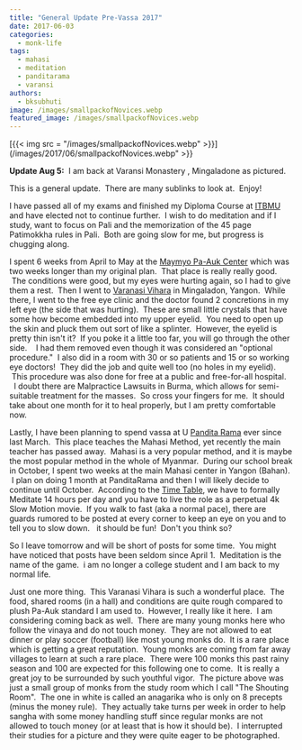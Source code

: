 ```yaml
---
title: "General Update Pre-Vassa 2017"
date: 2017-06-03
categories: 
  - monk-life
tags: 
  - mahasi
  - meditation
  - panditarama
  - varansi
authors: 
  - bksubhuti
image: /images/smallpackofNovices.webp
featured_image: /images/smallpackofNovices.webp
---
```


[{{< img src = "/images/smallpackofNovices.webp" >}}](/images/2017/06/smallpackofNovices.webp" >}}

**Update Aug 5:**  I am back at Varansi Monastery , Mingaladone as pictured.

This is a general update.  There are many sublinks to look at.  Enjoy!

I have passed all of my exams and finished my Diploma Course at [ITBMU](http://www.itbmu.org.mm/) and have elected not to continue further.  I wish to do meditation and if I study, want to focus on Pali and the memorization of the 45 page Patimokkha rules in Pali.  Both are going slow for me, but progress is chugging along.

I spent 6 weeks from April to May at the [Maymyo Pa-Auk Center](https://subhuti.withmetta.net/2017/05/24/maymo-pa-auk-pyin-oo-lwin/) which was two weeks longer than my original plan.  That place is really really good.  The conditions were good, but my eyes were hurting again, so I had to give them a rest.  Then I went to [Varanasi Vihara](https://subhuti.withmetta.net/2016/05/26/visit-varanasi-monastery-mingaladon/) in Mingaladon, Yangon.  While there, I went to the free eye clinic and the doctor found 2 concretions in my left eye (the side that was hurting).  These are small little crystals that have some how become embedded into my upper eyelid.  You need to open up the skin and pluck them out sort of like a splinter.  However, the eyelid is pretty thin isn't it?  If you poke it a little too far, you will go through the other side.    I had them removed even though it was considered an "optional procedure."  I also did in a room with 30 or so patients and 15 or so working eye doctors!  They did the job and quite well too (no holes in my eyelid).  This procedure was also done for free at a public and free-for-all hospital.   I doubt there are Malpractice Lawsuits in Burma, which allows for semi-suitable treatment for the masses.  So cross your fingers for me.  It should take about one month for it to heal properly, but I am pretty comfortable now.

Lastly, I have been planning to spend vassa at U [Pandita Rama](http://www.panditarama.net/index.html) ever since last March.  This place teaches the Mahasi Method, yet recently the main teacher has passed away.  Mahasi is a very popular method, and it is maybe the most popular method in the whole of Myanmar.  During our school break in October, I spent two weeks at the main Mahasi center in Yangon (Bahan).  I plan on doing 1 month at PanditaRama and then I will likely decide to continue until October.  According to the [Time Table](http://www.panditarama.net/pgsbs/timetable.html), we have to formally Meditate 14 hours per day and you have to live the role as a perpetual 4k Slow Motion movie.  If you walk to fast (aka a normal pace), there are guards rumored to be posted at every corner to keep an eye on you and to tell you to slow down.   it should be fun!  Don't you think so?

So I leave tomorrow and will be short of posts for some time.  You might have noticed that posts have been seldom since April 1.  Meditation is the name of the game.  i am no longer a college student and I am back to my normal life.

Just one more thing.  This Varanasi Vihara is such a wonderful place.  The food, shared rooms (in a hall) and conditions are quite rough compared to plush Pa-Auk standard I am used to.  However, I really like it here.  I am considering coming back as well.  There are many young monks here who follow the vinaya and do not touch money.  They are not allowed to eat dinner or play soccer (football) like most young monks do.  It is a rare place which is getting a great reputation.  Young monks are coming from far away villages to learn at such a rare place.  There were 100 monks this past rainy season and 100 are expected for this following one to come.  It is really a great joy to be surrounded by such youthful vigor.  The picture above was just a small group of monks from the study room which I call "The Shouting Room".  The one in white is called an anagarika who is only on 8 precepts (minus the money rule).  They actually take turns per week in order to help sangha with some money handling stuff since regular monks are not allowed to touch money (or at least that is how it should be).  I interrupted their studies for a picture and they were quite eager to be photographed.
